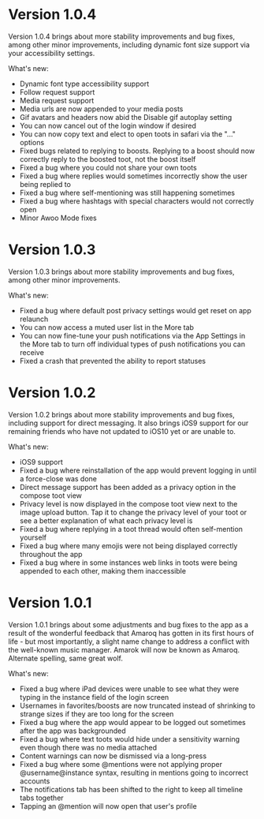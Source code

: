 # Version 1.0.4

Version 1.0.4 brings about more stability improvements and bug fixes, among other minor improvements, including dynamic font size support via your accessibility settings.

What's new:
* Dynamic font type accessibility support
* Follow request support
* Media request support
* Media urls are now appended to your media posts
* Gif avatars and headers now abid the Disable gif autoplay setting
* You can now cancel out of the login window if desired
* You can now copy text and elect to open toots in safari via the "..." options
* Fixed bugs related to replying to boosts. Replying to a boost should now correctly reply to the boosted toot, not the boost itself
* Fixed a bug where you could not share your own toots
* Fixed a bug where replies would sometimes incorrectly show the user being replied to
* Fixed a bug where self-mentioning was still happening sometimes
* Fixed a bug where hashtags with special characters would not correctly open
* Minor Awoo Mode fixes



# Version 1.0.3

Version 1.0.3 brings about more stability improvements and bug fixes, among other minor improvements.

What's new:
* Fixed a bug where default post privacy settings would get reset on app relaunch
* You can now access a muted user list in the More tab
* You can now fine-tune your push notifications via the App Settings in the More tab to turn off individual types of push notifications you can receive
* Fixed a crash that prevented the ability to report statuses



# Version 1.0.2

Version 1.0.2 brings about more stability improvements and bug fixes, including support for direct messaging. It also brings iOS9 support for our remaining friends who have not updated to iOS10 yet or are unable to.

What's new:
* iOS9 support
* Fixed a bug where reinstallation of the app would prevent logging in until a force-close was done
* Direct message support has been added as a privacy option in the compose toot view
* Privacy level is now displayed in the compose toot view next to the image upload button. Tap it to change the privacy level of your toot or see a better explanation of what each privacy level is
* Fixed a bug where replying in a toot thread would often self-mention yourself
* Fixed a bug where many emojis were not being displayed correctly throughout the app
* Fixed a bug where in some instances web links in toots were being appended to each other, making them inaccessible



# Version 1.0.1

Version 1.0.1 brings about some adjustments and bug fixes to the app as a result of the wonderful feedback that Amaroq has gotten in its first hours of life - but most importantly, a slight name change to address a conflict with the well-known music manager. Amarok will now be known as Amaroq. Alternate spelling, same great wolf.

What's new:
* Fixed a bug where iPad devices were unable to see what they were typing in the instance field of the login screen
* Usernames in favorites/boosts are now truncated instead of shrinking to strange sizes if they are too long for the screen
* Fixed a bug where the app would appear to be logged out sometimes after the app was backgrounded
* Fixed a bug where text toots would hide under a sensitivity warning even though there was no media attached
* Content warnings can now be dismissed via a long-press
* Fixed a bug where some @mentions were not applying proper @username@instance syntax, resulting in mentions going to incorrect accounts
* The notifications tab has been shifted to the right to keep all timeline tabs together
* Tapping an @mention will now open that user's profile
